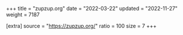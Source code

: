 +++
title = "zupzup.org"
date = "2022-03-22"
updated = "2022-11-27"
weight = 7187

[extra]
source = "https://zupzup.org/"
ratio = 100
size = 7
+++
